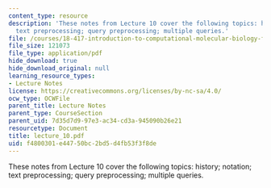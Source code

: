 ```yaml
---
content_type: resource
description: 'These notes from Lecture 10 cover the following topics: history; notation;
  text preprocessing; query preprocessing; multiple queries.'
file: /courses/18-417-introduction-to-computational-molecular-biology-fall-2004/f4800301e44750bc2bd5d4fb53f3f8de_lecture_10.pdf
file_size: 121073
file_type: application/pdf
hide_download: true
hide_download_original: null
learning_resource_types:
- Lecture Notes
license: https://creativecommons.org/licenses/by-nc-sa/4.0/
ocw_type: OCWFile
parent_title: Lecture Notes
parent_type: CourseSection
parent_uid: 7d35d7d9-97e3-ac34-cd3a-945090b26e21
resourcetype: Document
title: lecture_10.pdf
uid: f4800301-e447-50bc-2bd5-d4fb53f3f8de
---
```

These notes from Lecture 10 cover the following topics: history; notation; text preprocessing; query preprocessing; multiple queries.
